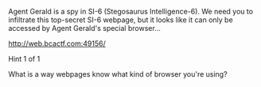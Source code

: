 Agent Gerald is a spy in SI-6 (Stegosaurus Intelligence-6). We need you to infiltrate this top-secret SI-6 webpage, but it looks like it can only be accessed by Agent Gerald's special browser...

http://web.bcactf.com:49156/

Hint 1 of 1

What is a way webpages know what kind of browser you're using?